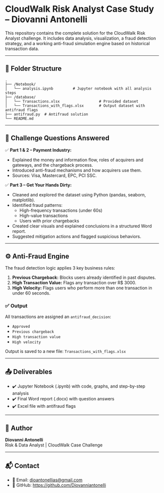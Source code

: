 # CloudWalk Risk Analyst Case Study – Diovanni Antonelli

This repository contains the complete solution for the CloudWalk Risk Analyst challenge. It includes data analysis, visualization, a fraud detection strategy, and a working anti-fraud simulation engine based on historical transaction data.

---

## 📁 Folder Structure

```
.
├── /Notebook/
│   └── analysis.ipynb         # Jupyter notebook with all analysis steps
├── /database/
│   └── Transactions.xlsx                  # Provided dataset
│   └── Transactions_with_flags.xlsx       # Output dataset with antifraud flags
├── antifraud.py  # Antifraud solution
└── README.md
```

---

## 📌 Challenge Questions Answered

✅ **Part 1 & 2 – Payment Industry:**
- Explained the money and information flow, roles of acquirers and gateways, and the chargeback process.
- Introduced anti-fraud mechanisms and how acquirers use them.
- Sources: Visa, Mastercard, EPC, PCI SSC.

✅ **Part 3 – Get Your Hands Dirty:**
- Cleaned and explored the dataset using Python (pandas, seaborn, matplotlib).
- Identified fraud patterns:
  - High-frequency transactions (under 60s)
  - High-value transactions
  - Users with prior chargebacks
- Created clear visuals and explained conclusions in a structured Word report.
- Suggested mitigation actions and flagged suspicious behaviors.

---

## ⚙️ Anti-Fraud Engine

The fraud detection logic applies 3 key business rules:

1. **Previous Chargeback:** Blocks users already identified in past disputes.
2. **High Transaction Value:** Flags any transaction over R$ 3000.
3. **High Velocity:** Flags users who perform more than one transaction in under 60 seconds.

### ✅ Output

All transactions are assigned an `antifraud_decision`:

- `Approved`
- `Previous chargeback`
- `High transaction value`
- `High velocity`

Output is saved to a new file: `Transactions_with_flags.xlsx`

---

## 📤 Deliverables

- ✔️ Jupyter Notebook (.ipynb) with code, graphs, and step-by-step analysis
- ✔️ Final Word report (.docx) with question answers
- ✔️ Excel file with antifraud flags

---

## 👤 Author

**Diovanni Antonelli**  
Risk & Data Analyst | CloudWalk Case Challenge

---

## 📬 Contact

- 📧 Email: dioantonellias@gmail.com
- 🐙 GitHub: https://github.com/Diovanniantonelli
